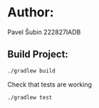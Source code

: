 # Author:
Pavel Šubin 222827IADB

## Build Project:
```bash
./gradlew build
```

Check that tests are working
```bash
./gradlew test
```

